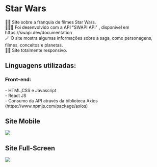 <h1>Star Wars</h1>
👨‍💻 Site sobre a franquia de filmes Star Wars. <br>
🧑🏽‍🦰 Foi desenvolvido com a API "SWAPI API" , disponivel em https://swapi.dev/documentation <br>
🪄 O site mostra algumas informações sobre a saga, como personagens, filmes, conceitos e planetas.<br>
🤏🏽 Site totalmente responsivo.

<h2>Linguagens utilizadas:</h2>
    <h3>Front-end:</h3>
    - HTML,CSS e Javascript <br>
    - React JS <br>
    - Consumo da API através da biblioteca Axios (https://www.npmjs.com/package/axios)
    
<h2>Site Mobile</h2>  
<img src ="for_readme/site_mobile.gif">

<h2>Site Full-Screen</h2>  
<img src ="for_readme/site_pc.gif">
